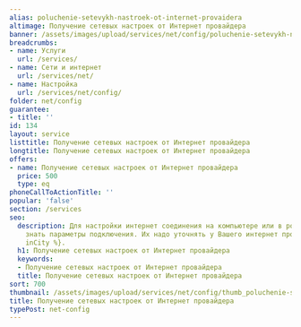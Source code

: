 ```yaml
---
alias: poluchenie-setevykh-nastroek-ot-internet-provaidera
altimage: Получение сетевых настроек от Интернет провайдера
banner: /assets/images/upload/services/net/config/poluchenie-setevykh-nastroek-ot-internet-provaidera.jpg
breadcrumbs:
- name: Услуги
  url: /services/
- name: Сети и интернет
  url: /services/net/
- name: Настройка
  url: /services/net/config/
folder: net/config
guarantee:
- title: ''
id: 134
layout: service
listtitle: Получение сетевых настроек от Интернет провайдера
longtitle: Получение сетевых настроек от Интернет провайдера
offers:
- name: Получение сетевых настроек от Интернет провайдера
  price: 500
  type: eq
phoneCallToActionTitle: ''
popular: 'false'
section: /services
seo:
  description: Для настройки интернет соединения на компьютере или в роутере необходимо
    знать параметры подключения. Их надо уточнять у Вашего интернет провайдера {%
    inCity %}.
  h1: Получение сетевых настроек от Интернет провайдера
  keywords:
  - Получение сетевых настроек от Интернет провайдера
  title: Получение сетевых настроек от Интернет провайдера
sort: 700
thumbnail: /assets/images/upload/services/net/config/thumb_poluchenie-setevykh-nastroek-ot-internet-provaidera.jpg
title: Получение сетевых настроек от Интернет провайдера
typePost: net-config
---
```

